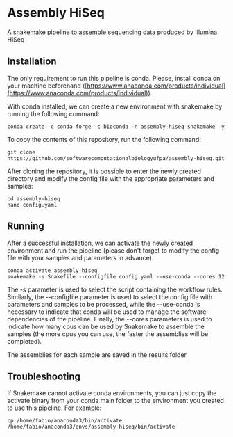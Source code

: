 # Assembly HiSeq

A snakemake pipeline to assemble sequencing data produced by Illumina HiSeq

## Installation

The only requirement to run this pipeline is conda. Please, install conda on your machine beforehand ([https://www.anaconda.com/products/individual](https://www.anaconda.com/products/individual)).

With conda installed, we can create a new environment with snakemake by running the following command:

```
conda create -c conda-forge -c bioconda -n assembly-hiseq snakemake -y
```

To copy the contents of this repository, run the following command:

```
git clone https://github.com/softwarecomputationalbiologyufpa/assembly-hiseq.git
```

After cloning the repository, it is possible to enter the newly created directory and modify the config file with the appropriate parameters and samples:

```
cd assembly-hiseq
nano config.yaml
```

## Running

After a successful installation, we can activate the newly created environment and run the pipeline (please don't forget to modify the config file with your samples and parameters in advance).

```
conda activate assembly-hiseq
snakemake -s Snakefile --configfile config.yaml --use-conda --cores 12
```

The -s parameter is used to select the script containing the workflow rules. Similarly, the --configfile parameter is used to select the config file with parameters and samples to be processed, while the --use-conda is necessary to indicate that conda will be used to manage the software dependencies of the pipeline. Finally, the --cores parameters is used to indicate how many cpus can be used by Snakemake to assemble the samples (the more cpus you can use, the faster the assemblies will be completed).

The assemblies for each sample are saved in the results folder.

## Troubleshooting

If Snakemake cannot activate conda environments, you can just copy the activate binary from your conda main folder to the environment you created to use this pipeline. For example:

```
cp /home/fabio/anaconda3/bin/activate /home/fabio/anaconda3/envs/assembly-hiseq/bin/activate
```
